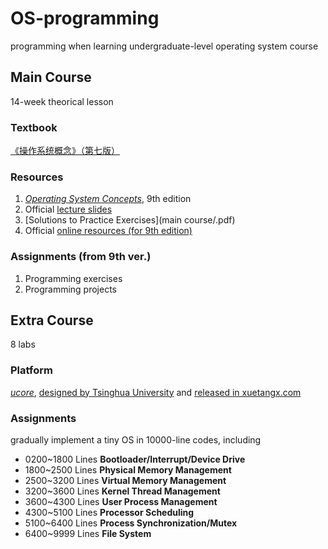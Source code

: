 # OS-programming
programming when learning undergraduate-level operating system course
## Main Course
14-week theorical lesson
### Textbook
[《操作系统概念》（第七版）](https://book.douban.com/subject/4289836/)
### Resources
1. [*Operating System Concepts*](https://book.douban.com/subject/10076960/), 9th edition
2. Official [lecture slides](http://bcs.wiley.com/he-bcs/Books?action=resource&bcsId=2217&itemId=0471694665&resourceId=5004)
3. [Solutions to Practice Exercises](main course/.pdf)
4. Official [online resources (for 9th edition)](http://os-book.com/OS9/index.html)
### Assignments (from 9th ver.)
1. Programming exercises
2. Programming projects
## Extra Course
8 labs
### Platform
[*ucore*](https://github.com/chyyuu/ucore_os_lab), [designed by Tsinghua University](http://os.cs.tsinghua.edu.cn/oscourse/OS2019spring) and [released in xuetangx.com](http://www.xuetangx.com/courses/course-v1:TsinghuaX+30240243X+sp/info)
### Assignments
gradually implement a tiny OS in 10000-line codes, including
- 0200~1800 Lines  **Bootloader/Interrupt/Device Drive**
- 1800~2500 Lines **Physical Memory Management**                       
- 2500~3200 Lines **Virtual Memory Management**                        
- 3200~3600 Lines **Kernel Thread Management**                         
- 3600~4300 Lines **User Process Management**                          
- 4300~5100 Lines **Processor Scheduling**                             
- 5100~6400 Lines **Process Synchronization/Mutex**                    
- 6400~9999 Lines **File System**                                
